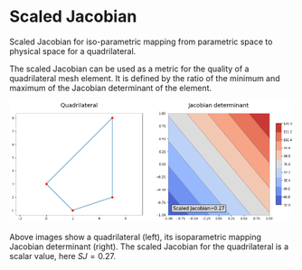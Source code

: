 # Scaled Jacobian
Scaled Jacobian for iso-parametric mapping from parametric space to physical space for a quadrilateral.

The scaled Jacobian can be used as a metric for the quality of a quadrilateral mesh element. It is defined by the ratio of the minimum and maximum of the Jacobian determinant of the element.

![](quadrilateral.png)

Above images show a quadrilateral (left), its isoparametric mapping Jacobian determinant (right). The scaled Jacobian for the quadrilateral is a scalar value, here $SJ=0.27$.
